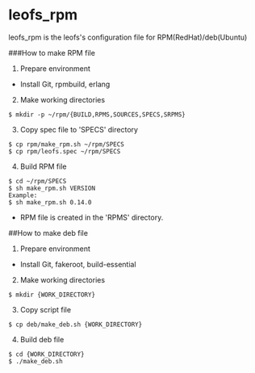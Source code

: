 leofs_rpm
=========

leofs_rpm is the leofs's configuration file for RPM(RedHat)/deb(Ubuntu)

###How to make RPM file

1. Prepare environment  
  * Install Git, rpmbuild, erlang  

2. Make working directories  
 ```
$ mkdir -p ~/rpm/{BUILD,RPMS,SOURCES,SPECS,SRPMS}
 ```

3. Copy spec file to 'SPECS' directory  
 ```
$ cp rpm/make_rpm.sh ~/rpm/SPECS  
$ cp rpm/leofs.spec ~/rpm/SPECS
 ```

4. Build RPM file  
 ```
$ cd ~/rpm/SPECS  
$ sh make_rpm.sh VERSION 
Example:  
$ sh make_rpm.sh 0.14.0  
 ``` 
  * RPM file is created in the 'RPMS' directory.

##How to make deb file

1. Prepare environment
  * Install Git, fakeroot, build-essential

2. Make working directories
 ```
$ mkdir {WORK_DIRECTORY}
 ```

3. Copy script file  
 ```
$ cp deb/make_deb.sh {WORK_DIRECTORY}
 ```

4. Build deb file
 ```
$ cd {WORK_DIRECTORY}
$ ./make_deb.sh
 ```
